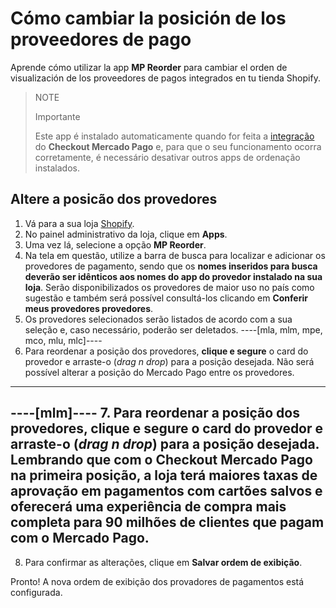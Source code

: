 # Cómo cambiar la posición de los proveedores de pago

Aprende cómo utilizar la app **MP Reorder** para cambiar el orden de visualización de los proveedores de pagos integrados en tu tienda Shopify.

> NOTE
>
> Importante
>
> Este app é instalado automaticamente quando for feita a [integração](/developers/es/docs/shopify/integration-configuration/checkout-pro) do **Checkout Mercado Pago** e, para que o seu funcionamento ocorra corretamente, é necessário desativar outros apps de ordenação instalados.

## Altere a posicão dos provedores

1. Vá para a sua loja [Shopify](https://accounts.shopify.com/store-login).
2. No painel administrativo da loja, clique em **Apps**.
3. Uma vez lá, selecione a opção **MP Reorder**. 
4. Na tela em questão, utilize a barra de busca para localizar e adicionar os provedores de pagamento, sendo que os **nomes inseridos para busca deverão ser idênticos aos nomes do app do provedor instalado na sua loja**. Serão disponibilizados os provedores de maior uso no país como sugestão e também será possível consultá-los clicando em **Conferir meus provedores provedores**.
5. Os provedores selecionados serão listados de acordo com a sua seleção e, caso necessário, poderão ser deletados. 
----[mla, mlm, mpe, mco, mlu, mlc]----
6. Para reordenar a posição dos provedores, **clique e segure** o card do provedor e arraste-o (_drag n drop_) para a posição desejada. Não será possível alterar a posição do Mercado Pago entre os provedores.
------------
----[mlm]----
7. Para reordenar a posição dos provedores, **clique e segure** o card do provedor e arraste-o (_drag n drop_) para a posição desejada. Lembrando que com o **Checkout Mercado Pago** na primeira posição, a loja terá maiores taxas de aprovação em pagamentos com cartões salvos e oferecerá uma experiência de compra mais completa para 90 milhões de clientes que pagam com o Mercado Pago.
------------
8. Para confirmar as alterações, clique em **Salvar ordem de exibição**.

Pronto! A nova ordem de exibição dos provadores de pagamentos está configurada.